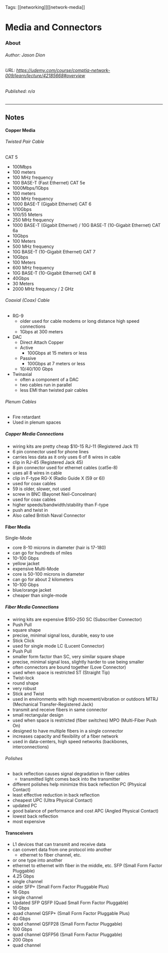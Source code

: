 Tags: [[networking]][[network-media]]

# Media and Connectors
### About
###### Author: *Jason Dion*
###### URL: *https://udemy.com/course/comptia-network-009/learn/lecture/42185668#overview*
###### Published: *n/a*
-------------------------------------------------------------------
## Notes
#### Copper Media
###### Twisted Pair Cable
CAT 5
- 100Mbps
- 100 meters
- 100 MHz frequency
- 100 BASE-T (Fast Ethernet)
CAT 5e
- 1000Mbps/1Gbps
- 100 meters
- 100 MHz frequency
- 1000 BASE-T (Gigabit Ethernet)
CAT 6
- 1/10Gbps
- 100/55 Meters
- 250 MHz frequency
- 1000 BASE-T (Gigabit Ethernet) / 10G BASE-T (10-Gigabit Ethernet)
CAT 6a
- 10Gbps
- 100 Meters
- 500 MHz frequency
- 10G BASE-T (10-Gigabit Ethernet)
CAT 7
- 10Gbps
- 100 Meters
- 600 MHz frequency
- 10G BASE-T (10-Gigabit Ethernet)
CAT 8
- 40Gbps
- 30 Meters
- 2000 MHz frequency / 2 GHz
###### Coaxial (Coax) Cable
- RG-9
	- older used for cable modems or long distance high speed connections
	- 1Gbps at 300 meters
- DAC
	- Direct Attach Copper
	- Active
		- 100Gbps at 15 meters or less
	- Passive
		- 100Gbps at 7 meters or less
	- 10/40/100 Gbps
- Twinaxial
	- often a component of a DAC
	- two cables run in parallel
	- less EMI than twisted pair cables
###### Plenum Cables
- Fire retardant
- Used in plenum spaces

##### Copper Media Connections
- wiring kits are pretty cheap $10-15
RJ-11 (Registered Jack 11)
- 6 pin connector used for phone lines
- carries less data as it only uses 6 of 8 wires in cable
- clip in
RJ-45 (Registered Jack 45)
- 8 pin connector used for ethernet cables (cat5e-8)
- uses all 8 wires in cable
- clip in
F-type RG-X (Radio Guide X (59 or 6))
- used for coax cables
- 59 is older, slower, not used
- screw in
BNC (Bayonet Neil-Concelman)
- used for coax cables
- higher speeds/bandwidth/stability than F-type
- push and twist in
- Also called British Naval Connector
#### Fiber Media
Single-Mode
- core 8-10 microns in diameter (hair is 17-180)
- can go for hundreds of miles
- 10-100 Gbps
- yellow jacket
- expensive
Multi-Mode
- core is 50-100 microns in diameter
- can go for about 2 kilometers
- 10-100 Gbps
- blue/orange jacket
- cheaper than single-mode
##### Fiber Media Connections
- wiring kits are expensive $150-250
SC (Subscriber Connector)
- Push Pull
- square shape
- precise, minimal signal loss, durable, easy to use
- Stick Click
- used for single mode
LC (Lucent Connector)
- Push Pull 
- smaller form factor than SC, very similar square shape
- precise, minimal signal loss, slightly harder to use being smaller
- often connectors are bound together (Love Connector)
- used when space is restricted
ST (Straight Tip)
- Twist-lock 
- round shape
- very robust
- Stick and Twist
- used in environments with high movement/vibration or outdoors
MTRJ (Mechanical Transfer-Registered Jack)
- transmit and receive fibers in same connector
- small rectangular design
- used when space is restricted (fiber switches)
MPO (Multi-Fiber Push On)
- designed to have multiple fibers in a single connector
- increases capacity and flexibility of a fiber network
- used in data-centers, high speed networks (backbones, interconnections)
###### Polishes
- back reflection causes signal degradation in fiber cables
	- transmitted light comes back into the transmitter
- different polishes help minimize this back reflection
PC (Physical Contact)
- least effective reduction in back reflection
- cheapest
UPC (Ultra Physical Contact)
- updated PC
- good balance of performance and cost
APC (Angled Physical Contact)
- lowest back reflection
- most expensive
#### Transceivers
- L1 devices that can transmit and receive data
- can convert data from one protocol into another
	- ethernet to fiber channel, etc.
- or one type into another
- ethernet to ethernet with fiber in the middle, etc.
SFP (Small Form Factor Pluggable)
- 4.25 Gbps
- single channel
- older
SFP+ (Small Form Factor Pluggable Plus)
- 16 Gbps
- single channel
- Updated SFP
QSFP (Quad Small Form Factor Pluggable)
- 10 Gbps
- quad channel
QSFP+ (Small Form Factor Pluggable Plus)
- 40 Gbps
- quad channel
QSFP28 (Small Form Factor Pluggable) 
- 100 Gbps
- quad channel
QSFP56 (Small Form Factor Pluggable)
- 200 Gbps
- quad channel